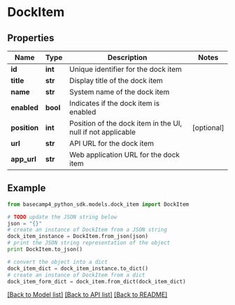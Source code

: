 # DockItem


## Properties

Name | Type | Description | Notes
------------ | ------------- | ------------- | -------------
**id** | **int** | Unique identifier for the dock item | 
**title** | **str** | Display title of the dock item | 
**name** | **str** | System name of the dock item | 
**enabled** | **bool** | Indicates if the dock item is enabled | 
**position** | **int** | Position of the dock item in the UI, null if not applicable | [optional] 
**url** | **str** | API URL for the dock item | 
**app_url** | **str** | Web application URL for the dock item | 

## Example

```python
from basecamp4_python_sdk.models.dock_item import DockItem

# TODO update the JSON string below
json = "{}"
# create an instance of DockItem from a JSON string
dock_item_instance = DockItem.from_json(json)
# print the JSON string representation of the object
print DockItem.to_json()

# convert the object into a dict
dock_item_dict = dock_item_instance.to_dict()
# create an instance of DockItem from a dict
dock_item_form_dict = dock_item.from_dict(dock_item_dict)
```
[[Back to Model list]](../README.md#documentation-for-models) [[Back to API list]](../README.md#documentation-for-api-endpoints) [[Back to README]](../README.md)


